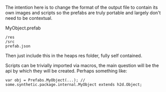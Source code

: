 The intention here is to change the format of the output file to contain its own images and scripts so the prefabs are truly portable and largely don't need to be contextual.

MyObject.prefab
```
/res
/src
prefab.json
```

Then just include this in the heaps res folder, fully self contained.

Scripts can be trivially imported via macros, the main question will be the api by which they will be created. Perhaps something like:

```
var obj = Prefabs.MyObject(...); // some.synthetic.package.internal.MyObject extends h2d.Object;
```
